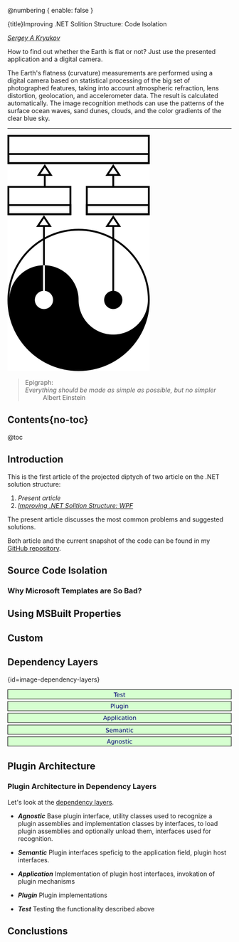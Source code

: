 ﻿@numbering {
    enable: false
}

{title}Improving .NET Solition Structure: Code Isolation

[*Sergey A Kryukov*](https://www.SAKryukov.org)

How to find out whether the Earth is flat or not? Just use the presented application and a digital camera.

The Earth's flatness (curvature) measurements are performed using a digital camera based on statistical processing of the big set of photographed features, taking into account atmospheric refraction, lens distortion, geolocation, and accelerometer data. The result is calculated automatically. The image recognition methods can use the patterns of the surface ocean waves, sand dunes, clouds, and the color gradients of the clear blue sky.

<!-- <h2>Contents</h2> is not Markdown element, just to avoid adding it to TOC -->
<!-- change style in next line <ul> to <ul style="list-style-type: none"> -->
<!--
For CodeProject, makes sure there are no HTML comments in the area to past!


--> 
---
<!-- copy to CodeProject from here
αβγδΔπ
------------------------------------------->

![Title](title.png)

<blockquote id="epigraph" class="FQ"><div class="FQA">Epigraph:</div>
<dt><i>Everything should be made as simple as possible, but no simpler</i></dt>
<dd>Albert Einstein</dd>
</blockquote>

## Contents{no-toc}

@toc

## Introduction

This is the first article of the projected diptych of two article on the .NET solution structure:

1. *Present article*
2. *[Improving .NET Solition Structure: WPF](https://www.codeproject.com/???)*

The present article discusses the most common problems and suggested solutions.

Both article and the current snapshot of the code can be found in my [GitHub repository](https://github.com/SAKryukov/dotnet-solution-structure).

## Source Code Isolation

### Why Microsoft Templates are So Bad?

## Using MSBuilt Properties

## Custom

## Dependency Layers

{id=image-dependency-layers}

![Dependency Layers](layers.png)

## Plugin Architecture

### Plugin Architecture in Dependency Layers

Let's look at the [dependency layers](#image-dependency-layers).

- ***Agnostic*** Base plugin interface, utility classes used to recognize a plugin assemblies and implementation classes by interfaces, to load plugin assemblies and optionally unload them, interfaces used for recognition.

* ***Semantic*** Plugin interfaces speficig to the application field, plugin host interfaces.

* ***Application*** Implementation of plugin host interfaces, invokation of plugin mechanisms

* ***Plugin*** Plugin implementations

* ***Test*** Testing the functionality described above

## Conclustions

<p></p>

<!-- copy to CodeProject to here --------------------------------------------->

